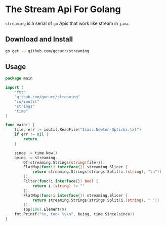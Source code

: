 # The Stream Api For Golang

`streaming` is a serial of `go` Apis that work like stream in `java`.

## Download and Install

```bash
go get -u github.com/gocurr/streaming
```

## Usage

```go
package main

import (
	"fmt"
	"github.com/gocurr/streaming"
	"io/ioutil"
	"strings"
	"time"
)

func main() {
	file, err := ioutil.ReadFile("Isaac.Newton-Opticks.txt")
	if err != nil {
		return
	}

	since := time.Now()
	being := streaming.
		Of(streaming.Strings{string(file)}).
		FlatMap(func(i interface{}) streaming.Slicer {
			return streaming.Strings(strings.Split(i.(string), "\n"))
		}).
		Filter(func(i interface{}) bool {
			return i.(string) != ""
		}).
		FlatMap(func(i interface{}) streaming.Slicer {
			return streaming.Strings(strings.Split(i.(string), " "))
		}).
		Top(100).Element(9)
	fmt.Printf("%v, took %v\n", being, time.Since(since))
}
```